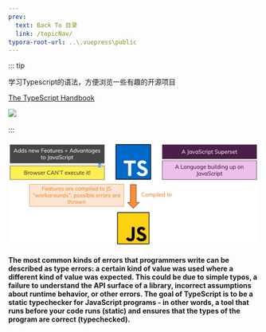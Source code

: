 ```yaml
---
prev:
  text: Back To 目录
  link: /topicNav/
typora-root-url: ..\.vuepress\public
---
```




::: tip 

学习Typescript的语法，方便浏览一些有趣的开源项目

[The TypeScript Handbook](https://www.typescriptlang.org/docs/handbook/intro.html) 

![](https://img.shields.io/github/license/Q10Viking/q10viking.github.io)

:::

![202111300318592](/images/typescript/202111300318592.png)

**The most common kinds of errors that programmers write can be described as type errors: a certain kind of value was used where a different kind of value was expected. This could be due to simple typos, a failure to understand the API surface of a library, incorrect assumptions about runtime behavior, or other errors. The goal of TypeScript is to be a static typechecker for JavaScript programs - in other words, a tool that runs before your code runs (static) and ensures that the types of the program are correct (typechecked).**
